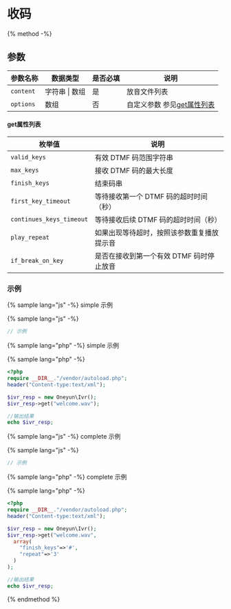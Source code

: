# 收码

{% method -%}


## 参数

| 参数名称   | 数据类型  | 是否必填  | 说明      |
| ----------------- | -----------  | -----| ---------------------------------------- |
| `content`         |  字符串 &#124; 数组         |  是  | 放音文件列表                        |
| `options`         | 数组          |  否  | 自定义参数  参见[get属性列表](#get属性列表)                     |


#### get属性列表

| 枚举值                  | 说明                                      |
| --------------------- |  ---------------------------------------- |
| `valid_keys`          | 有效 DTMF 码范围字符串                   |
| `max_keys`            | 接收 DTMF 码的最大长度                          |
| `finish_keys`         | 结束码串                  |
| `first_key_timeout`   | 等待接收第一个 DTMF 码的超时时间（秒）                         |
| `continues_keys_timeout`          | 等待接收后续 DTMF 码的超时时间（秒）                  |
| `play_repeat`         | 如果出现等待超时，按照该参数重复播放提示音                   |
| `if_break_on_key`     | 是否在接收到第一个有效 DTMF 码时停止放音                          |



### 示例

{% sample lang="js" -%} simple 示例

{% sample lang="js" -%}
```js
// 示例
```
{% sample lang="php" -%} simple 示例

{% sample lang="php" -%}
```php
<?php
require __DIR__."/vendor/autoload.php";
header("Content-type:text/xml");

$ivr_resp = new Oneyun\Ivr();
$ivr_resp->get("welcome.wav");

//输出结果
echo $ivr_resp;
```
{% sample lang="js" -%} complete 示例

{% sample lang="js" -%}
```js
// 示例
```
{% sample lang="php" -%} complete 示例

{% sample lang="php" -%}
```php
<?php
require __DIR__."/vendor/autoload.php";
header("Content-type:text/xml");

$ivr_resp = new Oneyun\Ivr();
$ivr_resp->get("welcome.wav",
  array(
    "finish_keys"=>'#',
    "repeat"=>'3'
  )
);

//输出结果
echo $ivr_resp;

```

{% endmethod %}

